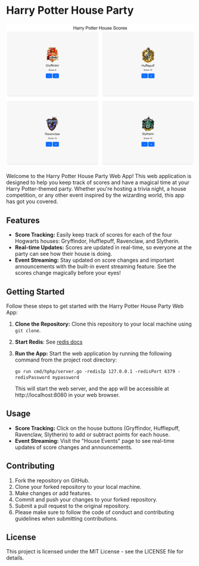# Harry Potter House Party


![Homepage](https://github.com/djcopley/hphp/blob/main/assets/homepage.png?raw=true)

Welcome to the Harry Potter House Party Web App! This web application is designed to help you keep track of scores and have a magical time at your Harry Potter-themed party. Whether you're hosting a trivia night, a house competition, or any other event inspired by the wizarding world, this app has got you covered.

## Features

- **Score Tracking:** Easily keep track of scores for each of the four Hogwarts houses: Gryffindor, Hufflepuff, Ravenclaw, and Slytherin.
- **Real-time Updates:** Scores are updated in real-time, so everyone at the party can see how their house is doing.
- **Event Streaming:** Stay updated on score changes and important announcements with the built-in event streaming feature. See the scores change magically before your eyes!

## Getting Started

Follow these steps to get started with the Harry Potter House Party Web App:

1. **Clone the Repository:** Clone this repository to your local machine using `git clone`.
2. **Start Redis**: See [redis docs](https://redis.io/docs/getting-started/)
3. **Run the App:** Start the web application by running the following command from the project root directory:

   ```shell
   go run cmd/hphp/server.go -redisIp 127.0.0.1 -redisPort 6379 -redisPassword mypassword
   ```
   
   This will start the web server, and the app will be accessible at http://localhost:8080 in your web browser.

## Usage

- **Score Tracking:** Click on the house buttons (Gryffindor, Hufflepuff, Ravenclaw, Slytherin) to add or subtract points for each house.
- **Event Streaming:** Visit the "House Events" page to see real-time updates of score changes and announcements.

## Contributing

1. Fork the repository on GitHub.
2. Clone your forked repository to your local machine.
3. Make changes or add features.
4. Commit and push your changes to your forked repository.
5. Submit a pull request to the original repository.
6. Please make sure to follow the code of conduct and contributing guidelines when submitting contributions.

## License

This project is licensed under the MIT License - see the LICENSE file for details.